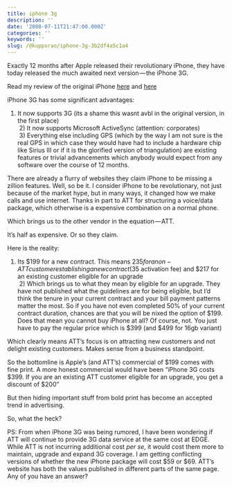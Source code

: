 ```yaml
---
title: iphone 3g
description: ''
date: '2008-07-11T21:47:00.000Z'
categories: ''
keywords: ''
slug: /@kuppurao/iphone-3g-3b2df4a5c1a4
---
```


Exactly 12 months after Apple released their revolutionary iPhone, they have today released the much awaited next version — the iPhone 3G.

Read my review of the original iPhone [here](http://kuppurao.com/blog/2007/07/iphone-first-looks/) and [here](http://kuppurao.com/blog/2007/07/iphone/)

iPhone 3G has some significant advantages:

1) It now supports 3G (its a shame this wasnt avbl in the original version, in the first place)  
 2) It now supports Microsoft ActiveSync (attention: corporates)  
 3) Everything else including GPS (which by the way I am not sure is the real GPS in which case they would have had to include a hardware chip like Sirius III or if it is the glorified version of triangulation) are existing features or trivial advancements which anybody would expect from any software over the course of 12 months.

There are already a flurry of websites they claim iPhone to be missing a zillion features. Well, so be it. I consider iPhone to be revolutionary, not just because of the market hype, but in many ways, it changed how we make calls and use internet. Thanks in part to ATT for structuring a voice/data package, which otherwise is a expensive combination on a normal phone.

Which brings us to the other vendor in the equation — ATT.

It’s half as expensive. Or so they claim.

Here is the reality:

1) Its $199 for a new contract. This means $235 for a non-ATT customer establishing a new contract ($35 activation fee) and $217 for an existing customer eligible for an upgrade  
 2) Which brings us to what they mean by eligible for an upgrade. They have not published what the guidelines are for being eligible, but I’d think the tenure in your current contract and your bill payment patterns matter the most. So if you have not even completed 50% of your current contract duration, chances are that you will be nixed the option of $199. Does that mean you cannot buy iPhone at all? Of course, not. You just have to pay the regular price which is $399 (and $499 for 16gb variant)

Which clearly means ATT’s focus is on attracting new customers and not delight existing customers. Makes sense from a business standpoint.

So the bottomline is Apple’s (and ATT’s) commercial of $199 comes with fine print. A more honest commercial would have been “iPhone 3G costs $399. If you are an existing ATT customer eligible for an upgrade, you get a discount of $200”

But then hiding important stuff from bold print has become an accepted trend in advertising.

So, what the heck?

PS: From when iPhone 3G was being rumored, I have been wondering if ATT will continue to provide 3G data service at the same cost at EDGE. While ATT is not incurring additional cost _per se_, it would cost them more to maintain, upgrade and expand 3G coverage. I am getting conflicting versions of whether the new iPhone package will cost $59 or $69. ATT’s website has both the values published in different parts of the same page. Any of you have an answer?